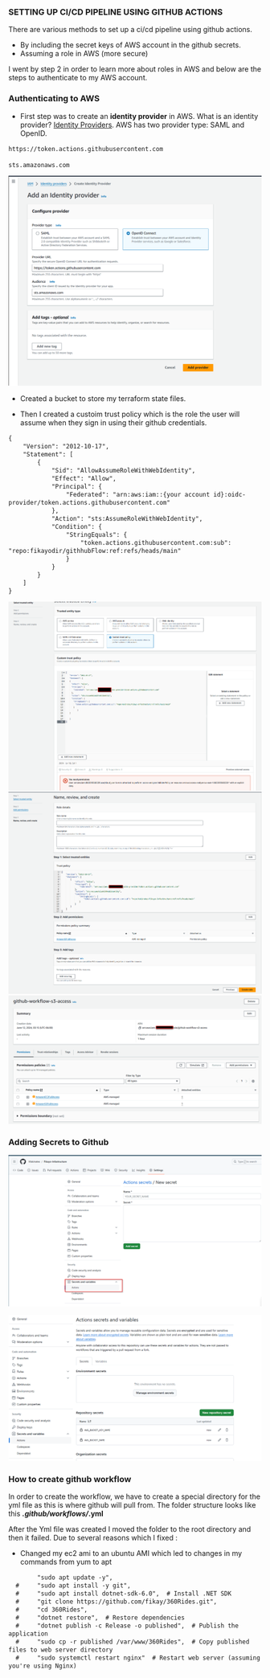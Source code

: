 ### SETTING UP CI/CD PIPELINE USING GITHUB ACTIONS

There are various methods to set up a ci/cd pipeline using github actions.

- By including the secret keys of AWS account in the github secrets.
- Assuming a role in AWS (more secure)

I went by step 2 in order to learn more about roles in AWS and below are the steps to authenticate to my AWS account.

### Authenticating to AWS

- First step was to create an **identity provider** in AWS. What is an identity provider? [Identity Providers](https://www.okta.com/identity-101/why-your-company-needs-an-identity-provider/). AWS has two provider type: SAML and OpenID.

```
https://token.actions.githubusercontent.com

sts.amazonaws.com
```

![OpenID Connect](./Assets/OpeniId.png)

- Created a bucket to store my terraform state files.

- Then I created a custoim trust policy which is the role the user will assume when they sign in using their github credentials.

```
{
    "Version": "2012-10-17",
    "Statement": [
        {
            "Sid": "AllowAssumeRoleWithWebIdentity",
            "Effect": "Allow",
            "Principal": {
                "Federated": "arn:aws:iam::{your account id}:oidc-provider/token.actions.githubusercontent.com"
            },
            "Action": "sts:AssumeRoleWithWebIdentity",
            "Condition": {
                "StringEquals": {
                    "token.actions.githubusercontent.com:sub": "repo:fikayodir/githhubFlow:ref:refs/heads/main"
                }
            }
        }
    ]
}

```

![Custom Trust Policy](./Assets/TrustPolicy.png)
![Permissions](./Assets/permissions.png)
![Permissions Detail](./Assets/PermissionsDetails.png)

### Adding Secrets to Github

![GITHUB Secrets](./Assets/GithubSecrets.png)

![Added Secrets](./Assets/SecrestAdded.png)

### How to create github workflow

In order to create the workflow, we have to create a special directory for the yml file as this is where github will pull from. The folder structure looks like this **_.github/workflows/_.yml**

After the Yml file was created I moved the folder to the root directory and then it failed. Due to several reasons which I fixed :

- Changed my ec2 ami to an ubuntu AMI which led to changes in my commands from yum to apt
```
        "sudo apt update -y",
  #     "sudo apt install -y git",
  #     "sudo apt install dotnet-sdk-6.0",  # Install .NET SDK
  #     "git clone https://github.com/fikay/360Rides.git",
  #     "cd 360Rides",
  #     "dotnet restore",  # Restore dependencies
  #     "dotnet publish -c Release -o published",  # Publish the application
  #     "sudo cp -r published /var/www/360Rides",  # Copy published files to web server directory
  #     "sudo systemctl restart nginx"  # Restart web server (assuming you're using Nginx)
```
